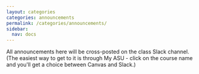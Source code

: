 ```yaml
---
layout: categories
categories: announcements
permalink: /categories/announcements/
sidebar:
  nav: docs
---
```


All announcements here will be cross-posted on the class Slack channel. (The easiest way to get to it is through My ASU - click on the course name and you'll get a choice between Canvas and Slack.)
